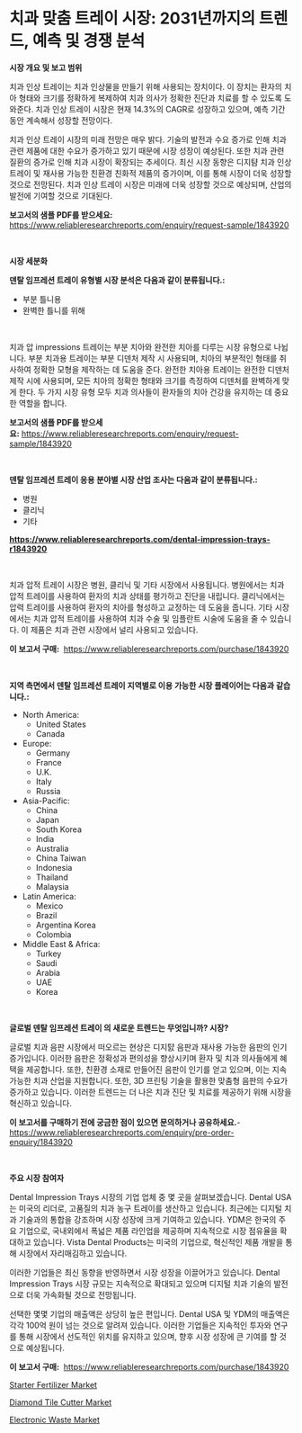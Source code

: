 <p><h1>치과 맞춤 트레이 시장: 2031년까지의 트렌드, 예측 및 경쟁 분석</h1></p><p><strong>시장 개요 및 보고 범위</strong></p>
<p><p>치과 인상 트레이는 치과 인상물을 만들기 위해 사용되는 장치이다. 이 장치는 환자의 치아 형태와 크기를 정확하게 복제하여 치과 의사가 정확한 진단과 치료를 할 수 있도록 도와준다. 치과 인상 트레이 시장은 현재 14.3%의 CAGR로 성장하고 있으며, 예측 기간 동안 계속해서 성장할 전망이다.</p><p>치과 인상 트레이 시장의 미래 전망은 매우 밝다. 기술의 발전과 수요 증가로 인해 치과 관련 제품에 대한 수요가 증가하고 있기 때문에 시장 성장이 예상된다. 또한 치과 관련 질환의 증가로 인해 치과 시장이 확장되는 추세이다. 최신 시장 동향은 디지턈 치과 인상 트레이 및 재사용 가능한 친환경 친화적 제품의 증가이며, 이를 통해 시장이 더욱 성장할 것으로 전망된다. 치과 인상 트레이 시장은 미래에 더욱 성장할 것으로 예상되며, 산업의 발전에 기여할 것으로 기대된다.</p></p>
<p><strong>보고서의 샘플 PDF를 받으세요:</strong> <a href="https://www.reliableresearchreports.com/enquiry/request-sample/1843920">https://www.reliableresearchreports.com/enquiry/request-sample/1843920</a></p>
<p>&nbsp;</p>
<p><strong>시장 세분화</strong></p>
<p><strong>덴탈 임프레션 트레이 유형별 시장 분석은 다음과 같이 분류됩니다.:</strong></p>
<p><ul><li>부분 틀니용</li><li>완벽한 틀니를 위해</li></ul></p>
<p>&nbsp;</p>
<p><p>치과 압 impressions 트레이는 부분 치아와 완전한 치아를 다루는 시장 유형으로 나뉩니다. 부분 치과용 트레이는 부분 디덴처 제작 시 사용되며, 치아의 부분적인 형태를 취사하여 정확한 모형을 제작하는 데 도움을 준다. 완전한 치아용 트레이는 완전한 디덴처 제작 시에 사용되며, 모든 치아의 정확한 형태와 크기를 측정하여 디덴처를 완벽하게 맞게 한다. 두 가지 시장 유형 모두 치과 의사들이 환자들의 치아 건강을 유지하는 데 중요한 역할을 합니다.</p></p>
<p><strong>보고서의 샘플 PDF를 받으세요:</strong>&nbsp;<a href="https://www.reliableresearchreports.com/enquiry/request-sample/1843920">https://www.reliableresearchreports.com/enquiry/request-sample/1843920</a></p>
<p>&nbsp;</p>
<p><strong> 덴탈 임프레션 트레이 응용 분야별 시장 산업 조사는 다음과 같이 분류됩니다.:</strong></p>
<p><ul><li>병원</li><li>클리닉</li><li>기타</li></ul></p>
<p><strong><a href="https://www.reliableresearchreports.com/dental-impression-trays-r1843920">https://www.reliableresearchreports.com/dental-impression-trays-r1843920</a></strong></p>
<p>&nbsp;</p>
<p><p>치과 압적 트레이 시장은 병원, 클리닉 및 기타 시장에서 사용됩니다. 병원에서는 치과 압적 트레이를 사용하여 환자의 치과 상태를 평가하고 진단을 내립니다. 클리닉에서는 압력 트레이를 사용하여 환자의 치아를 형성하고 교정하는 데 도움을 줍니다. 기타 시장에서는 치과 압적 트레이를 사용하여 치과 수술 및 임플란트 시술에 도움을 줄 수 있습니다. 이 제품은 치과 관련 시장에서 널리 사용되고 있습니다.</p></p>
<p><strong>이 보고서 구매:</strong>&nbsp; <a href="https://www.reliableresearchreports.com/purchase/1843920">https://www.reliableresearchreports.com/purchase/1843920</a></p>
<p>&nbsp;</p>
<p><strong>지역 측면에서 덴탈 임프레션 트레이 지역별로 이용 가능한 시장 플레이어는 다음과 같습니다.:</strong></p>
<p><ul>
    <li>
        North America:
        <ul>
            <li>United States</li>
            <li>Canada</li>
        </ul>
    </li>
    <li>
        Europe:
        <ul>
            <li>Germany</li>
            <li>France</li>
            <li>U.K.</li>
            <li>Italy</li>
            <li>Russia</li>
        </ul>
    </li>
    <li>
        Asia-Pacific:
        <ul>
            <li>China</li>
            <li>Japan</li>
            <li>South Korea</li>
            <li>India</li>
            <li>Australia</li>
            <li>China Taiwan</li>
            <li>Indonesia</li>
            <li>Thailand</li>
            <li>Malaysia</li>
        </ul>
    </li>
    <li>
        Latin America:
        <ul>
            <li>Mexico</li>
            <li>Brazil</li>
            <li>Argentina Korea</li>
            <li>Colombia</li>
        </ul>
    </li>
    <li>
        Middle East & Africa:
        <ul>
            <li>Turkey</li>
            <li>Saudi</li>
            <li>Arabia</li>
            <li>UAE</li>
            <li>Korea</li>
        </ul>
    </li>
    </ul></p>
<p>&nbsp;</p>
<p><strong>글로벌 덴탈 임프레션 트레이 의 새로운 트렌드는 무엇입니까? 시장?</strong></p>
<p><p>글로벌 치과 음판 시장에서 떠오르는 현상은 디지턄 음판과 재사용 가능한 음판의 인기 증가입니다. 이러한 음판은 정확성과 편의성을 향상시키며 환자 및 치과 의사들에게 혜택을 제공합니다. 또한, 친환경 소재로 만들어진 음판이 인기를 얻고 있으며, 이는 지속 가능한 치과 산업을 지원합니다. 또한, 3D 프린팅 기술을 활용한 맞춤형 음판의 수요가 증가하고 있습니다. 이러한 트렌드는 더 나은 치과 진단 및 치료를 제공하기 위해 시장을 혁신하고 있습니다.</p></p>
<p><strong>이 보고서를 구매하기 전에 궁금한 점이 있으면 문의하거나 공유하세요.</strong>- <a href="https://www.reliableresearchreports.com/enquiry/pre-order-enquiry/1843920">https://www.reliableresearchreports.com/enquiry/pre-order-enquiry/1843920</a></p>
<p>&nbsp;</p>
<p><strong>주요 시장 참여자</strong></p>
<p><p>Dental Impression Trays 시장의 기업 업체 중 몇 곳을 살펴보겠습니다. Dental USA는 미국의 리더로, 고품질의 치과 농구 트레이를 생산하고 있습니다. 최근에는 디지털 치과 기술과의 통합을 강조하며 시장 성장에 크게 기여하고 있습니다. YDM은 한국의 주요 기업으로, 국내외에서 폭넓은 제품 라인업을 제공하며 지속적으로 시장 점유율을 확대하고 있습니다. Vista Dental Products는 미국의 기업으로, 혁신적인 제품 개발을 통해 시장에서 자리매김하고 있습니다.</p><p>이러한 기업들은 최신 동향을 반영하면서 시장 성장을 이끌어가고 있습니다. Dental Impression Trays 시장 규모는 지속적으로 확대되고 있으며 디지털 치과 기술의 발전으로 더욱 가속화될 것으로 전망됩니다.</p><p>선택한 몇몇 기업의 매출액은 상당히 높은 편입니다. Dental USA 및 YDM의 매출액은 각각 100억 원이 넘는 것으로 알려져 있습니다. 이러한 기업들은 지속적인 투자와 연구를 통해 시장에서 선도적인 위치를 유지하고 있으며, 향후 시장 성장에 큰 기여를 할 것으로 예상됩니다.</p></p>
<p><strong>이 보고서 구매:</strong>&nbsp;&nbsp;<a href="https://www.reliableresearchreports.com/purchase/1843920">https://www.reliableresearchreports.com/purchase/1843920</a></p>
<p><p><a href="https://www.linkedin.com/pulse/starter-fertilizer-market-goal-estimating-size-future-m3xif?trackingId=Ylb07Cr9Sq7ZZh4bg4PA7Q%3D%3D">Starter Fertilizer Market</a></p><p><a href="https://github.com/RickHolmes3/Market-Research-Report-List-4/blob/main/diamond-tile-cutter-market.md">Diamond Tile Cutter Market</a></p><p><a href="https://www.linkedin.com/pulse/electronic-waste-market-comprehensive-report-its-share-rdiic?trackingId=i39VEdX2iLeMzkTt5hQcAA%3D%3D">Electronic Waste Market</a></p></p>